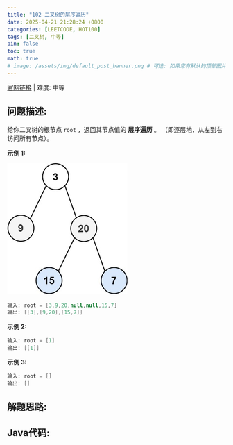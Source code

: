 ```yaml
---
title: "102-二叉树的层序遍历"
date: 2025-04-21 21:28:24 +0800
categories: [LEETCODE, HOT100]
tags: [二叉树, 中等]
pin: false
toc: true
math: true
# image: /assets/img/default_post_banner.png # 可选: 如果您有默认的顶部图片，取消注释并修改路径
---
```


[官网链接](https://leetcode.cn/problems/binary-tree-level-order-traversal/) \| 难度: 中等

## 问题描述: 

给你二叉树的根节点 `root` ，返回其节点值的 **层序遍历** 。 （即逐层地，从左到右访问所有节点）。

**示例 1:**

![img](../../../../assets/img/posts/p102_0.jpg)

```java
输入: root = [3,9,20,null,null,15,7]
输出: [[3],[9,20],[15,7]]
```

**示例 2:**

```java
输入: root = [1]
输出: [[1]]
```

**示例 3:**

```java
输入: root = []
输出: []
```

## 解题思路: 



## Java代码: 

